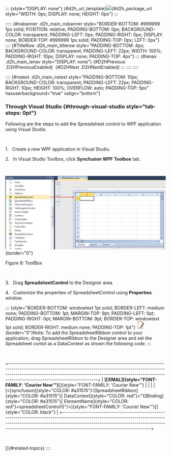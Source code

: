 ::: {style="DISPLAY: none"}
[](ms-xhelp:///?Id=d2h_url_template){#d2h_url_template}![](!package_url!){#d2h_package_url style="WIDTH: 0px; DISPLAY: none; HEIGHT: 0px"}
:::

::::: {#nsbanner .d2h_main_nsbanner style="BORDER-BOTTOM: #999999 1px solid; POSITION: relative; PADDING-BOTTOM: 0px; BACKGROUND-COLOR: transparent; PADDING-LEFT: 0px; PADDING-RIGHT: 0px; DISPLAY: none; BORDER-TOP: #999999 1px solid; PADDING-TOP: 0px; LEFT: 0px"}
:::: {#TitleRow .d2h_main_titlerow style="PADDING-BOTTOM: 4px; BACKGROUND-COLOR: transparent; PADDING-LEFT: 22px; WIDTH: 100%; PADDING-RIGHT: 10px; DISPLAY: none; PADDING-TOP: 4px"}
::: {#ienav .d2h_main_ienav style="DISPLAY: none"}
[](ms-xhelp:///?Id=4f5bf37e-d24f-413c-9123-bbf7ee14ec1b){#D2HPrevious .D2HPreviousEnabled}  [](ms-xhelp:///?Id=7f454bc6-6f6b-4fa4-b148-0fdb1eee8c54){#D2HNext .D2HNextEnabled}
:::
::::
:::::

:::: {#nstext .d2h_main_nstext style="PADDING-BOTTOM: 10px; BACKGROUND-COLOR: transparent; PADDING-LEFT: 22px; PADDING-RIGHT: 10px; HEIGHT: 100%; OVERFLOW: auto; PADDING-TOP: 5px" hasuserbackground="true" valign="bottom"}
### Through Visual Studio {#through-visual-studio style="tab-stops: 0pt"}

Following are the steps to add the Spreadsheet control to WPF application using Visual Studio.

                                  

1.   Create a new WPF application in Visual Studio.

2.   In Visual Studio Toolbox, click **Syncfusion WPF Toolbox** tab.

 

![](ImagesExt/image17_10.jpg){border="0"}

Figure 8: ToolBox

 

3.   Drag **SpreadsheetControl** to the Designer area.

4.   Customize the properties of SpreadsheetControl using **Properties** window.

::: {style="BORDER-BOTTOM: windowtext 1pt solid; BORDER-LEFT: medium none; PADDING-BOTTOM: 1pt; MARGIN-TOP: 9pt; PADDING-LEFT: 0pt; PADDING-RIGHT: 0pt; MARGIN-BOTTOM: 9pt; BORDER-TOP: windowtext 1pt solid; BORDER-RIGHT: medium none; PADDING-TOP: 1pt"}
![](ImagesExt/image17_0.jpg){border="0"}Note: To add the SpreadsheetRibbon control to your application, drag SpreadsheetRibbon to the Designer area and set the Spreadsheet contol as a DataContext as shown the following code.
:::

 

+-------------------------------------------------------------------------------------------------------------------------------------------------------------------------------------------------------------------------------------------------------------------------------------+
| **[\[XMAL\]]{style="FONT-FAMILY: 'Courier New'"}**[]{style="FONT-FAMILY: 'Courier New'"}                                                                                                                                                                                            |
|                                                                                                                                                                                                                                                                                     |
| [\<[syncfusion]{style="COLOR: #a31515"}:[SpreadsheetRibbon]{style="COLOR: #a31515"}[ DataContext]{style="COLOR: red"}=\"{[Binding]{style="COLOR: #a31515"}[ ElementName]{style="COLOR: red"}=spreadsheetControl1}\"/\>]{style="FONT-FAMILY: 'Courier New'"}[]{style="COLOR: black"} |
+-------------------------------------------------------------------------------------------------------------------------------------------------------------------------------------------------------------------------------------------------------------------------------------+

 

[]{#related-topics}
::::
